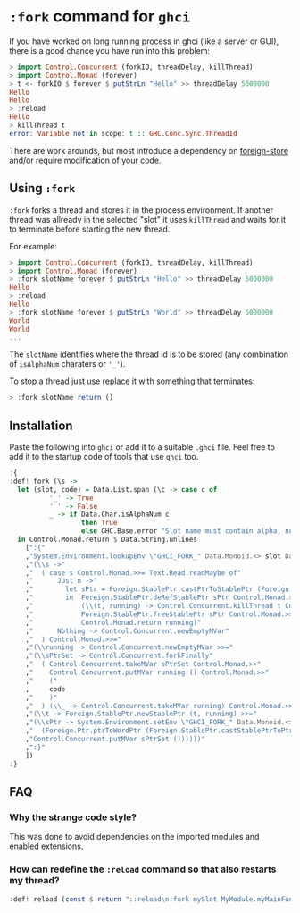 # `:fork` command for `ghci`

If you have worked on long running process in ghci (like a server
or GUI), there is a good chance you have run into this problem:

``` Haskell
> import Control.Concurrent (forkIO, threadDelay, killThread)
> import Control.Monad (forever)
> t <- forkIO $ forever $ putStrLn "Hello" >> threadDelay 5000000
Hello
Hello
> :reload
Hello
> killThread t
error: Variable not in scope: t :: GHC.Conc.Sync.ThreadId
```

There are work arounds, but most introduce a dependency on
[foreign-store](http://hackage.haskell.org/package/foreign-store)
and/or require modification of your code.

## Using `:fork`

`:fork` forks a thread and stores it in the process environment.
If another thread was allready in the selected "slot" it uses
`killThread` and waits for it to terminate before starting
the new thread.

For example:

``` Haskell
> import Control.Concurrent (forkIO, threadDelay, killThread)
> import Control.Monad (forever)
> :fork slotName forever $ putStrLn "Hello" >> threadDelay 5000000
Hello
> :reload
Hello
> :fork slotName forever $ putStrLn "World" >> threadDelay 5000000
World
World
...
```

The `slotName` identifies where the thread id is to be stored (any
combination of `isAlphaNum` charaters or `'_'`).

To stop a thread just use replace it with something that terminates:

``` Haskell
> :fork slotName return ()
```

## Installation

Paste the following into `ghci` or add it to a suitable `.ghci` file.
Feel free to add it to the startup code of tools that use `ghci` too.

``` Haskell
:{
:def! fork (\s ->
  let (slot, code) = Data.List.span (\c -> case c of
          '_' -> True
          ' ' -> False
          _ -> if Data.Char.isAlphaNum c
                  then True
                  else GHC.Base.error "Slot name must contain alpha, numbers and '_' only. Usage :fork slotName putStrLn \"Hello World\"") s
  in Control.Monad.return $ Data.String.unlines
    [":{"
    ,"System.Environment.lookupEnv \"GHCI_FORK_" Data.Monoid.<> slot Data.Monoid.<> "\" Control.Monad.>>="
    ,"(\\s ->"
    ,"  ( case s Control.Monad.>>= Text.Read.readMaybe of"
    ,"      Just n ->"
    ,"        let sPtr = Foreign.StablePtr.castPtrToStablePtr (Foreign.Ptr.wordPtrToPtr n)"
    ,"        in  Foreign.StablePtr.deRefStablePtr sPtr Control.Monad.>>="
    ,"            (\\(t, running) -> Control.Concurrent.killThread t Control.Monad.>>"
    ,"            Foreign.StablePtr.freeStablePtr sPtr Control.Monad.>>"
    ,"            Control.Monad.return running)"
    ,"      Nothing -> Control.Concurrent.newEmptyMVar"
    ,"  ) Control.Monad.>>="
    ,"(\\running -> Control.Concurrent.newEmptyMVar >>="
    ,"(\\sPtrSet -> Control.Concurrent.forkFinally"
    ,"  ( Control.Concurrent.takeMVar sPtrSet Control.Monad.>>"
    ,"    Control.Concurrent.putMVar running () Control.Monad.>>"
    ,"    ("
    ,     code
    ,"    )"
    ,"  ) (\\_ -> Control.Concurrent.takeMVar running) Control.Monad.>>="
    ,"(\\t -> Foreign.StablePtr.newStablePtr (t, running) >>="
    ,"(\\sPtr -> System.Environment.setEnv \"GHCI_FORK_" Data.Monoid.<> slot Data.Monoid.<> "\" (GHC.Show.show"
    ,"  (Foreign.Ptr.ptrToWordPtr (Foreign.StablePtr.castStablePtrToPtr sPtr))) Control.Monad.>>"
    ,"Control.Concurrent.putMVar sPtrSet ())))))"
    ,":}"
    ])
:}
```

## FAQ

### Why the strange code style?

This was done to avoid dependencies on the imported modules and enabled extensions.

### How can redefine the `:reload` command so that also restarts my thread?

``` Haskell
:def! reload (const $ return "::reload\n:fork mySlot MyModule.myMainFunction")
``` 
